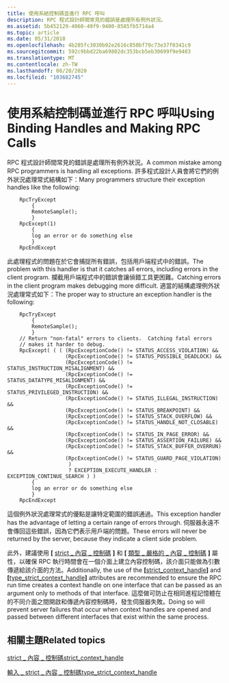 ```yaml
---
title: 使用系結控制碼並進行 RPC 呼叫
description: RPC 程式設計師間常見的錯誤是處理所有例外狀況。
ms.assetid: 5b452129-4060-49f9-9400-8585fb5714a4
ms.topic: article
ms.date: 05/31/2018
ms.openlocfilehash: 4b285fc3030b92e2616c850bf79c73e37f0341c9
ms.sourcegitcommit: 592c9bbd22ba69802dc353bcb5eb30699f9e9403
ms.translationtype: MT
ms.contentlocale: zh-TW
ms.lasthandoff: 08/20/2020
ms.locfileid: "103682745"
---
```

# <a name="using-binding-handles-and-making-rpc-calls"></a><span data-ttu-id="747f1-103">使用系結控制碼並進行 RPC 呼叫</span><span class="sxs-lookup"><span data-stu-id="747f1-103">Using Binding Handles and Making RPC Calls</span></span>

<span data-ttu-id="747f1-104">RPC 程式設計師間常見的錯誤是處理所有例外狀況。</span><span class="sxs-lookup"><span data-stu-id="747f1-104">A common mistake among RPC programmers is handling all exceptions.</span></span> <span data-ttu-id="747f1-105">許多程式設計人員會將它們的例外狀況處理常式結構如下：</span><span class="sxs-lookup"><span data-stu-id="747f1-105">Many programmers structure their exception handles like the following:</span></span>

``` syntax
    RpcTryExcept
        {
        RemoteSample();
        }
    RpcExcept(1)
        {
        log an error or do something else
        }
    RpcEndExcept
```

<span data-ttu-id="747f1-106">此處理程式的問題在於它會捕捉所有錯誤，包括用戶端程式中的錯誤。</span><span class="sxs-lookup"><span data-stu-id="747f1-106">The problem with this handler is that it catches all errors, including errors in the client program.</span></span> <span data-ttu-id="747f1-107">攔截用戶端程式中的錯誤會讓偵錯工具更困難。</span><span class="sxs-lookup"><span data-stu-id="747f1-107">Catching errors in the client program makes debugging more difficult.</span></span> <span data-ttu-id="747f1-108">適當的結構處理例外狀況處理常式如下：</span><span class="sxs-lookup"><span data-stu-id="747f1-108">The proper way to structure an exception handler is the following:</span></span>

``` syntax
    RpcTryExcept
        {
        RemoteSample();
        }
    // Return "non-fatal" errors to clients.  Catching fatal errors
    // makes it harder to debug.
    RpcExcept( ( ( (RpcExceptionCode() != STATUS_ACCESS_VIOLATION) &&
                   (RpcExceptionCode() != STATUS_POSSIBLE_DEADLOCK) &&
                   (RpcExceptionCode() != STATUS_INSTRUCTION_MISALIGNMENT) &&
                   (RpcExceptionCode() != STATUS_DATATYPE_MISALIGNMENT) &&
                   (RpcExceptionCode() != STATUS_PRIVILEGED_INSTRUCTION) &&
                   (RpcExceptionCode() != STATUS_ILLEGAL_INSTRUCTION) &&
                   (RpcExceptionCode() != STATUS_BREAKPOINT) &&
                   (RpcExceptionCode() != STATUS_STACK_OVERFLOW) &&
                   (RpcExceptionCode() != STATUS_HANDLE_NOT_CLOSABLE) &&
                   (RpcExceptionCode() != STATUS_IN_PAGE_ERROR) &&
                   (RpcExceptionCode() != STATUS_ASSERTION_FAILURE) &&
                   (RpcExceptionCode() != STATUS_STACK_BUFFER_OVERRUN) &&
                   (RpcExceptionCode() != STATUS_GUARD_PAGE_VIOLATION)
                    )
                    ? EXCEPTION_EXECUTE_HANDLER : EXCEPTION_CONTINUE_SEARCH ) )
        {
        log an error or do something else
        }
    RpcEndExcept
```

<span data-ttu-id="747f1-109">這個例外狀況處理常式的優點是讓特定範圍的錯誤通過。</span><span class="sxs-lookup"><span data-stu-id="747f1-109">This exception handler has the advantage of letting a certain range of errors through.</span></span> <span data-ttu-id="747f1-110">伺服器永遠不會傳回這些錯誤，因為它們表示用戶端的問題。</span><span class="sxs-lookup"><span data-stu-id="747f1-110">These errors will never be returned by the server, because they indicate a client side problem.</span></span>

<span data-ttu-id="747f1-111">此外，建議使用 **\[** [strict \_ 內容 \_ 控制碼](/windows/desktop/Midl/strict-context-handle) **\]** 和 **\[** [類型 \_ 嚴格的 \_ 內容 \_ 控制碼](/windows/desktop/Midl/type-strict-context-handle) **\]** 屬性，以確保 RPC 執行時間會在一個介面上建立內容控制碼，該介面只能做為引數傳遞給該介面的方法。</span><span class="sxs-lookup"><span data-stu-id="747f1-111">Additionally, the use of the **\[**[strict\_context\_handle](/windows/desktop/Midl/strict-context-handle)**\]** and **\[**[type\_strict\_context\_handle](/windows/desktop/Midl/type-strict-context-handle)**\]** attributes are recommended to ensure the RPC run time creates a context handle on one interface that can be passed as an argument only to methods of that interface.</span></span> <span data-ttu-id="747f1-112">這麼做可防止在相同進程記憶體在的不同介面之間開啟和傳遞內容控制碼時，發生伺服器失敗。</span><span class="sxs-lookup"><span data-stu-id="747f1-112">Doing so will prevent server failures that occur when context handles are opened and passed between different interfaces that exist within the same process.</span></span>

## <a name="related-topics"></a><span data-ttu-id="747f1-113">相關主題</span><span class="sxs-lookup"><span data-stu-id="747f1-113">Related topics</span></span>

<dl> <dt>

[<span data-ttu-id="747f1-114">strict \_ 內容 \_ 控制碼</span><span class="sxs-lookup"><span data-stu-id="747f1-114">strict\_context\_handle</span></span>](/windows/desktop/Midl/strict-context-handle)
</dt> <dt>

[<span data-ttu-id="747f1-115">輸入 \_ strict \_ 內容 \_ 控制碼</span><span class="sxs-lookup"><span data-stu-id="747f1-115">type\_strict\_context\_handle</span></span>](/windows/desktop/Midl/type-strict-context-handle)
</dt> </dl>

 

 